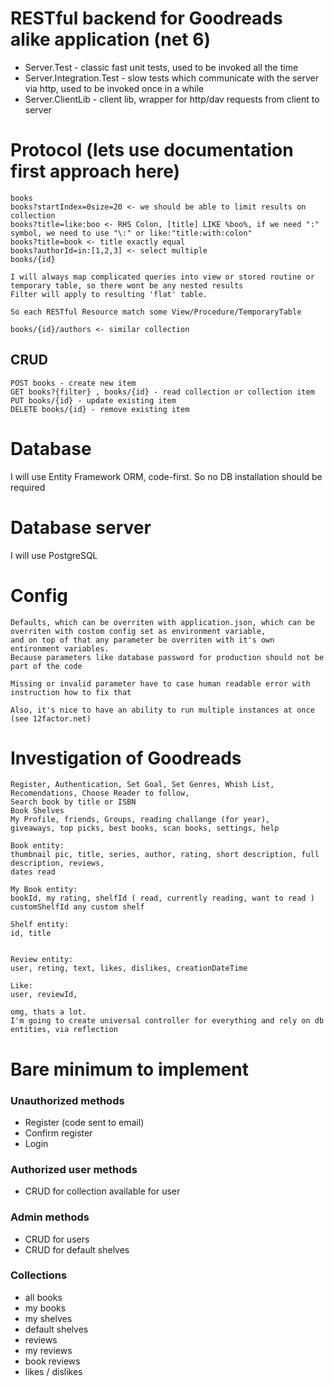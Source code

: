 # RESTful backend for Goodreads alike application (net 6)
 - Server.Test - classic fast unit tests, used to be invoked all the time
 - Server.Integration.Test - slow tests which communicate with the server via http, used to be invoked once in a while
 - Server.ClientLib - client lib, wrapper for http/dav requests from client to server

# Protocol (lets use documentation first approach here)
```
books
books?startIndex=0size=20 <- we should be able to limit results on collection
books?title=like:boo <- RHS Colon, [title] LIKE %boo%, if we need ":" symbol, we need to use "\:" or like:"title:with:colon"
books?title=book <- title exactly equal
books?authorId=in:[1,2,3] <- select multiple
books/{id}

I will always map complicated queries into view or stored routine or temporary table, so there wont be any nested results
Filter will apply to resulting 'flat' table.

So each RESTful Resource match some View/Procedure/TemporaryTable

books/{id}/authors <- similar collection
```
## CRUD
```
POST books - create new item
GET books?{filter} , books/{id} - read collection or collection item
PUT books/{id} - update existing item
DELETE books/{id} - remove existing item
```

# Database
I will use Entity Framework ORM, code-first. So no DB installation should be required

# Database server
I will use PostgreSQL

# Config
```
Defaults, which can be overriten with application.json, which can be overriten with costom config set as environment variable,
and on top of that any parameter be overriten with it's own entironment variables.
Because parameters like database password for production should not be part of the code

Missing or invalid parameter have to case human readable error with instruction how to fix that

Also, it's nice to have an ability to run multiple instances at once (see 12factor.net)
```

# Investigation of Goodreads
```
Register, Authentication, Set Goal, Set Genres, Whish List, Recomendations, Choose Reader to follow, 
Search book by title or ISBN
Book Shelves
My Profile, friends, Groups, reading challange (for year),
giveaways, top picks, best books, scan books, settings, help

Book entity:
thumbnail pic, title, series, author, rating, short description, full description, reviews, 
dates read

My Book entity:
bookId, my rating, shelfId ( read, currently reading, want to read )
customShelfId any custom shelf

Shelf entity:
id, title


Review entity:
user, reting, text, likes, dislikes, creationDateTime

Like:
user, reviewId, 

omg, thats a lot. 
I'm going to create universal controller for everything and rely on db entities, via reflection
```
# Bare minimum to implement
### Unauthorized methods
- Register (code sent to email)
- Confirm register 
- Login

### Authorized user methods
- CRUD for collection available for user

### Admin methods
- CRUD for users
- CRUD for default shelves

### Collections
 - all books
 - my books
 - my shelves
 - default shelves
 - reviews
 - my reviews
 - book reviews
 - likes / dislikes
